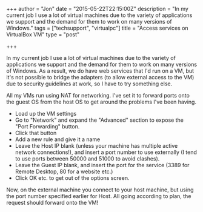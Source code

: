 +++
author = "Jon"
date = "2015-05-22T22:15:00Z"
description = "In my current job I use a lot of virtual machines due to the variety of applications we support and the demand for them to work on many versions of Windows."
tags = ["techsupport", "virtualpc"]
title = "Access services on VirtualBox VM"
type = "post"

+++

In my current job I use a lot of virtual machines due to the variety of applications we support and the demand for them to work on many versions of Windows.
As a result, we do have web services that I'd run on a VM, but it's not possible to bridge the adapters (to allow external access to the VM) due to security guidelines at work, so I have to try something else.

All my VMs run using NAT for networking. I've set it to forward ports onto the guest OS from the host OS to get around the problems I've been having.

+ Load up the VM settings
+ Go to "Network" and expand the "Advanced" section to expose the "Port Forwarding" button.
+ Click that button
+ Add a new rule and give it a name
+ Leave the Host IP blank (unless your machine has multiple active network connections!), and insert a port number to use externally (I tend to use ports between 50000 and 51000 to avoid clashes).
+ Leave the Guest IP blank, and insert the port for the service (3389 for Remote Desktop, 80 for a website etc.)
+ Click OK etc. to get out of the options screen.

Now, on the external machine you connect to your host machine, but using the port number specified earlier for Host. All going according to plan, the request should forward onto the VM!
